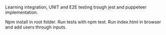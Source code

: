 Learning integration, UNIT and E2E testing trough jest and puppeteer implementation.

Npm install in root folder.
Run tests with npm test.
Run index.html in browser and add users through inputs.


